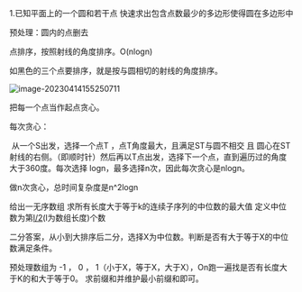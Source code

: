 1.已知平面上的一个圆和若干点 快速求出包含点数最少的多边形使得圆在多边形中

预处理：圆内的点删去

点排序，按照射线的角度排序。O(nlogn)

如黑色的三个点要排序，就是按与圆相切的射线的角度排序。

![image-20230414155250711](笔试算法题/img/image-20230414155250711.png)

把每一个点当作起点贪心。

每次贪心：

​	从一个S出发，选择一个点T ，点T角度最大，且满足ST与圆不相交 且 圆心在ST射线的右侧。（即顺时针）然后再以T点出发，选择下一个点，直到遍历过的角度大于360度。每次选择 logn，最多选择n次，因此每次贪心是nlogn。

做n次贪心，总时间复杂度是n^2logn

给出一无序数组 求所有长度大于等于k的连续子序列的中位数的最大值 定义中位数为第[l/2](向上取整)(l为数组长度)个数

二分答案，从小到大排序后二分，选择X为中位数。判断是否有大于等于X的中位数满足条件。

预处理数组为 -1 ， 0 ， 1（小于X，等于X，大于X），On跑一遍找是否有长度大于K的和大于等于0。 求前缀和并维护最小前缀和即可。

